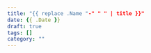 ```yaml
---
title: "{{ replace .Name "-" " " | title }}"
date: {{ .Date }}
draft: true
tags: []
category: ""
---
```


